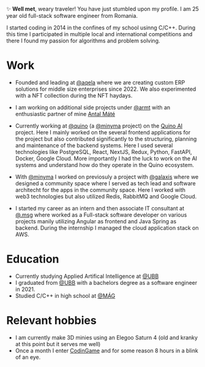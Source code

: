 ✨ **Well met**, weary traveler! You have just stumbled upon my profile.
I am 25 year old full-stack software engineer from Romania.

I started coding in 2014 in the confines of my school usinng C/C++. During this time I participated in multiple local and international competitions and there I found my passion for algorithms and problem solving.

# Work

- Founded and leading at [@aqela](https://aqela.org/) where we are creating custom ERP solutions for middle size enterprises since 2022. We also experimented with a NFT collection during the NFT haydays.

- I am working on additional side projects under [@armt](https://www.linkedin.com/company/armt-solutions/) with an enthusiastic partner of mine [Antal Máté](https://github.com/ShatnoRD)

- Currently working at [@quino](https://quino.ai) (a [@minyma](https://www.minyma-tech.com/) project) on the [Quino AI](https://quino.ai) project. Here I mainly worked on the several frontend applications for the project but also contributed significantly to the structuring, planning and maintenance of the backend systems. Here I used several technologies like PostgreSQL, React, NextJS, Redux, Python, FastAPI, Docker, Google Cloud. More importantly I had the luck to work on the AI systems and understand how do they operate in the Quino ecosystem.

- With [@minyma](https://www.minyma-tech.com/) I worked on previosuly a project with [@galaxis](https://galaxis.xyz/#/) where we designed a community space where I served as tech lead and software architecht  for the apps in the community space. Here I worked with web3 technologies but also utilized Redis, RabbitMQ and Google Cloud.

- I started my career as an intern and then associate IT consultant at [@.msg](https://www.msg-systems.ro/en/) where worked as a Full-stack software developer on various projects manily utilizing Angular as frontend and Java Spring as backend. During the internship I managed the cloud application stack on AWS.

# Education
- Currently studying Applied Artifical Intelligence at [@UBB](https://www.cs.ubbcluj.ro/) 
- I graduated from [@UBB](https://www.cs.ubbcluj.ro/) with a bachelors degree as a software engineer in 2021.
- Studied C/C++ in high school at [@MÁG](https://www.mag.ro)

# Relevant hobbies

- I am currently make 3D minies using an Elegoo Saturn 4 (old and kranky at this point but it serves me well)
- Once a month I enter [CodinGame](https://www.codingame.com/) and for some reason 8 hours in a blink of an eye.
